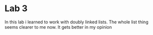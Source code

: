 # Lab 3

In this lab i learned to work with doubly linked lists. The whole list thing seems clearer to me now. It gets better in my opinion


